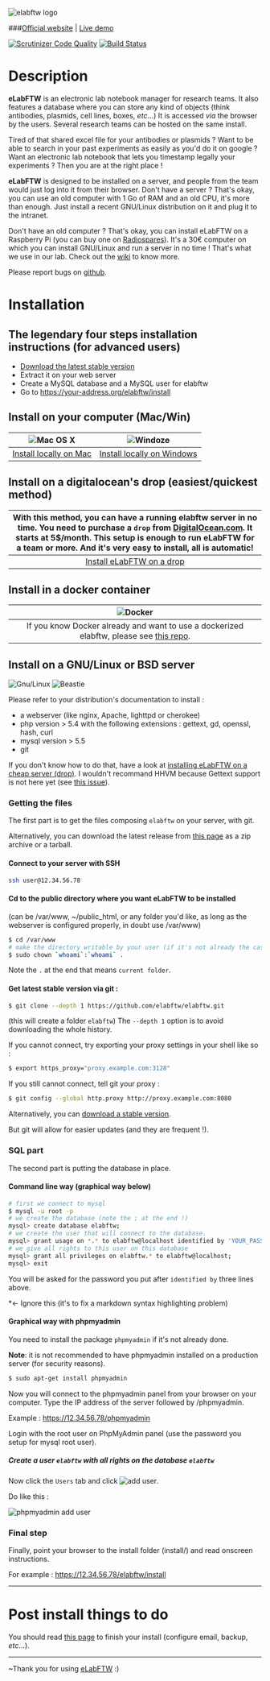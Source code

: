 ![elabftw logo](http://i.imgur.com/hq6SAZf.png)

###[Official website](http://www.elabftw.net) | [Live demo](https://demo.elabftw.net)

[![Scrutinizer Code Quality](https://scrutinizer-ci.com/g/elabftw/elabftw/badges/quality-score.png?b=next)](https://scrutinizer-ci.com/g/elabftw/elabftw/?branch=next)
[![Build Status](https://scrutinizer-ci.com/g/elabftw/elabftw/badges/build.png?b=next)](https://scrutinizer-ci.com/g/elabftw/elabftw/build-status/next)

# Description

**eLabFTW** is an electronic lab notebook manager for research teams. It also features a database where you can store any kind of objects (think antibodies, plasmids, cell lines, boxes, _etc_…)
It is accessed _via_ the browser by the users. Several research teams can be hosted on the same install.

Tired of that shared excel file for your antibodies or plasmids ?
Want to be able to search in your past experiments as easily as you'd do it on google ?
Want an electronic lab notebook that lets you timestamp legally your experiments ?
Then you are at the right place !

**eLabFTW** is designed to be installed on a server, and people from the team would just log into it from their browser.
Don't have a server ? That's okay, you can use an old computer with 1 Go of RAM and an old CPU, it's more than enough. Just install a recent GNU/Linux distribution on it and plug it to the intranet.

Don't have an old computer ? That's okay, you can install eLabFTW on a Raspberry Pi (you can buy one on [Radiospares](http://www.rs-components.com/index.html)). It's a 30€ computer on which you can install GNU/Linux and run a server in no time ! That's what we use in our lab. Check out the [wiki](https://github.com/elabftw/elabftw/wiki/raspberrypi) to know more.

Please report bugs on [github](https://github.com/elabftw/elabftw/issues).

# Installation
## The legendary four steps installation instructions (for advanced users)
* [Download the latest stable version](https://github.com/elabftw/elabftw/releases/latest/)
* Extract it on your web server
* Create a MySQL database and a MySQL user for elabftw
* Go to https://your-address.org/elabftw/install

## Install on your computer (Mac/Win)
![Mac OS X](https://i.imgur.com/t62AQAi.png) | ![Windoze](https://i.imgur.com/ZKkPOL1.png)
:---------------------------------------------:|:--------------------------------------------:
[Install locally on Mac](https://github.com/elabftw/elabftw/wiki/installmac) | [Install locally on Windows](https://github.com/elabftw/elabftw/wiki/installwin)

## Install on a digitalocean's drop (easiest/quickest method)
With this method, you can have a running elabftw server in no time. You need to purchase a `drop` from [DigitalOcean.com](https://www.digitalocean.com/pricing/). It starts at 5$/month. This setup is enough to run eLabFTW for a team or more. And it's very easy to install, all is automatic! |
:--------------------------------------------------------------:|
[Install eLabFTW on a drop](https://github.com/NicolasCARPi/drop-elabftw#how-to-use) |

## Install in a docker container
![Docker](https://i.imgur.com/VRjbY8R.png) |
:------------------------------------------:|
If you know Docker already and want to use a dockerized elabftw, please see [this repo](https://github.com/NicolasCARPi/elabftw-docker-nosql#elabftw-docker-nosql). |

## Install on a GNU/Linux or BSD server

![Gnu/Linux](https://i.imgur.com/WkqWf5f.png) ![Beastie](https://i.imgur.com/8vGuEya.png)

Please refer to your distribution's documentation to install :
* a webserver (like nginx, Apache, lighttpd or cherokee)
* php version > 5.4 with the following extensions : gettext, gd, openssl, hash, curl
* mysql version > 5.5
* git

If you don't know how to do that, have a look at [installing eLabFTW on a cheap server (drop)](https://github.com/NicolasCARPi/drop-elabftw#how-to-use).
I wouldn't recommand HHVM because Gettext support is not here yet (see [this issue](https://github.com/facebook/hhvm/issues/1228)).

### Getting the files

The first part is to get the files composing `elabftw` on your server, with git.

Alternatively, you can download the latest release from [this page](https://github.com/elabftw/elabftw/releases/latest) as a zip archive or a tarball.

#### Connect to your server with SSH
~~~ sh
ssh user@12.34.56.78
~~~

#### Cd to the public directory where you want eLabFTW to be installed
(can be /var/www, ~/public\_html, or any folder you'd like, as long as the webserver is configured properly, in doubt use /var/www)
~~~ sh
$ cd /var/www
# make the directory writable by your user (if it's not already the case)
$ sudo chown `whoami`:`whoami` .
~~~
Note the `.` at the end that means `current folder`.

#### Get latest stable version via git :
~~~ sh
$ git clone --depth 1 https://github.com/elabftw/elabftw.git
~~~
(this will create a folder `elabftw`)
The `--depth 1` option is to avoid downloading the whole history.

If you cannot connect, try exporting your proxy settings in your shell like so :
~~~ sh
$ export https_proxy="proxy.example.com:3128"
~~~
If you still cannot connect, tell git your proxy :
~~~ sh
$ git config --global http.proxy http://proxy.example.com:8080
~~~

Alternatively, you can [download a stable version](https://github.com/elabftw/elabftw/releases/latest).

But git will allow for easier updates (and they are frequent !).

### SQL part
The second part is putting the database in place.
#### Command line way (graphical way below)
~~~ sh
# first we connect to mysql
$ mysql -u root -p
# we create the database (note the ; at the end !)
mysql> create database elabftw;
# we create the user that will connect to the database.
mysql> grant usage on *.* to elabftw@localhost identified by 'YOUR_PASSWORD';
# we give all rights to this user on this database
mysql> grant all privileges on elabftw.* to elabftw@localhost;
mysql> exit
~~~
You will be asked for the password you put after `identified by` three lines above.

*<- Ignore this (it's to fix a markdown syntax highlighting problem)


#### Graphical way with phpmyadmin
You need to install the package `phpmyadmin` if it's not already done.

**Note**: it is not recommended to have phpmyadmin installed on a production server (for security reasons).

~~~sh
$ sudo apt-get install phpmyadmin
~~~

Now you will connect to the phpmyadmin panel from your browser on your computer. Type the IP address of the server followed by /phpmyadmin.

Example : https://12.34.56.78/phpmyadmin

Login with the root user on PhpMyAdmin panel (use the password you setup for mysql root user).
##### Create a user `elabftw` with all rights on the database `elabftw`

Now click the `Users` tab and click ![add user](http://i.imgur.com/SJmdg0Z.png).

Do like this :

![phpmyadmin add user](http://i.imgur.com/kE1gtT1.png)


### Final step
Finally, point your browser to the install folder (install/) and read onscreen instructions.

For example : https://12.34.56.78/elabftw/install

-------------------------------------------------

# Post install things to do 
You should read [this page](https://github.com/elabftw/elabftw/wiki/finalizing) to finish your install (configure email, backup, *etc*…).

-------------------------------------------------

~Thank you for using [eLabFTW](http://www.elabftw.net) :)

